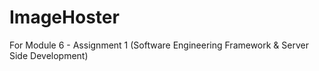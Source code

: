 # ImageHoster
For Module 6 - Assignment 1 (Software Engineering Framework &amp; Server Side Development)

